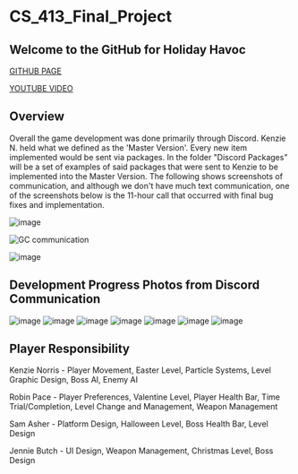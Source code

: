 # CS_413_Final_Project

## Welcome to the GitHub for Holiday Havoc

[GITHUB PAGE](https://jen5812.github.io/CS_413_Final_Project/)

[YOUTUBE VIDEO](https://youtu.be/HVaH7KSOEAM)

## Overview
Overall the game development was done primarily through Discord. Kenzie N. held what we defined as the 'Master Version'. Every new item implemented would be sent via packages. In the folder "Discord Packages" will be a set of examples of said packages that were sent to Kenzie to be implemented into the Master Version. The following shows screenshots of communication, and although  we don't have much text communication, one of the screenshots below is the 11-hour call that occurred with final bug fixes and implementation.

![image](https://github.com/JEN5812/CS_413_Final_Project/assets/113068008/7404ba2d-ae3a-4a9d-9646-5c33d9442bea)


![GC communication](https://cdn.discordapp.com/attachments/669938270767153158/1181652693022933052/image.png?ex=6581d6d4&is=656f61d4&hm=d4c58921671acf5a2329385078dcec6e1fabc0a24e7f0ae62a2633d894bb4368&)

![image](https://github.com/JEN5812/CS_413_Final_Project/assets/113068008/309e9d2d-8823-46b2-9685-f0cbc4fef10f)

## Development Progress Photos from Discord Communication

![image](https://github.com/JEN5812/CS_413_Final_Project/assets/113068008/bf33e445-ec36-47e3-b759-202ecffba159)
![image](https://github.com/JEN5812/CS_413_Final_Project/assets/113068008/5a8a3311-a110-4b67-b9ed-143d79389295)
![image](https://github.com/JEN5812/CS_413_Final_Project/assets/113068008/d6b24bb2-de39-458b-b021-915906464eae)
![image](https://github.com/JEN5812/CS_413_Final_Project/assets/113068008/1f4c3bcc-eb99-44b3-9e2e-2e9ef4c79658)
![image](https://github.com/JEN5812/CS_413_Final_Project/assets/113068008/af718f64-91e5-4550-be17-33f9299a1e7d)
![image](https://github.com/JEN5812/CS_413_Final_Project/assets/116856688/f3dd2c50-803a-40f1-b549-7312dbf4c72b)
![image](https://github.com/JEN5812/CS_413_Final_Project/assets/116856688/cd2f65e4-3178-4d61-a8db-94934f77f721)




## Player Responsibility
Kenzie Norris - Player Movement, Easter Level, Particle Systems, Level Graphic Design, Boss AI, Enemy AI <br />

Robin Pace - Player Preferences, Valentine Level, Player Health Bar, Time Trial/Completion, Level Change and Management, Weapon Management <br />

Sam Asher - Platform Design, Halloween Level, Boss Health Bar, Level Design <br />

Jennie Butch - UI Design, Weapon Management, Christmas Level, Boss Design <br />



